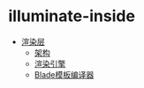# illuminate-inside


- [渲染层](src/view/intro.md)
    - [架构](src/view/arch.md)
    - [渲染引擎](src/view/engine.md)
    - [Blade模板编译器](src/view/blade-compiler.md)